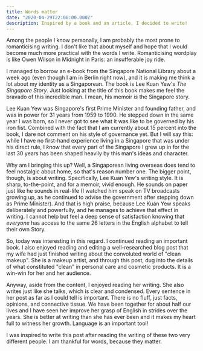```yaml
---
title: Words matter
date: "2020-04-29T22:00:00.000Z"
description: Inspired by a book and an article, I decided to write!
---
```


Among the people I know personally, I am probably the most prone to romanticising writing. I don't like that about myself and hope that I would become much more practical with the words I write. Romanticising wordplay is like Owen Wilson in Midnight in Paris: an insufferable joy ride.

I managed to borrow an e-book from the Singapore National Library about a week ago (even though I am in Berlin right now), and it is making me think a lot about my identity as a Singaporean. The book is Lee Kuan Yew's *The Singapore Story*. Just looking at the title of this book makes me feel the bravado of this incredible man. I mean, his memoir *is* the Singapore story.

Lee Kuan Yew was Singapore's first Prime Minister and founding father, and was in power for 31 years from 1959 to 1990. He stepped down in the same year I was born, so I never got to see what it was like to be governed by his iron fist. Combined with the fact that I am currently about 15 percent into the book, I dare not comment on his style of governance yet. But I will say this: while I have no first-hand experience living in a Singapore that was under his direct rule, I *know* that every part of the Singapore I grew up in for the last 30 years has been shaped heavily by this man's ideas and character.

Why am I bringing this up? Well, a Singaporean living overseas does tend to feel nostalgic about home, so that's reason number one. The bigger point, though, is about writing. Specifically, Lee Kuan Yew's writing style. It is sharp, to-the-point, and for a memoir, vivid enough. He sounds on paper just like he sounds in real-life (I watched him speak on TV broadcasts growing up, as he continued to advise the government after stepping down as Prime Minister). And that is high praise, because Lee Kuan Yew speaks deliberately and powerfully, and he manages to achieve that effect in writing. I cannot help but feel a deep sense of satisfaction knowing that *everyone* has access to the same 26 letters in the English alphabet to tell their own Story.

So, today was interesting in this regard. I continued reading an important book. I also enjoyed reading and editing a well-researched blog post that my wife had just finished writing about the convoluted world of "clean makeup". She is a makeup artist, and through this post, dug into the details of what constituted "clean" in personal care and cosmetic products. It is a win-win for her and her audience.

Anyway, aside from the content, I enjoyed reading her writing. She also writes just like she talks, which is clear and condensed. Every sentence in her post as far as I could tell is important. There is no fluff, just facts, opinions, and connective tissue. We have been together for about half our lives and I have seen her improve her grasp of English in strides over the years. She is better at writing than she has ever been and it makes my heart full to witness her growth. Language is an important tool!

I was inspired to write this post after reading the writing of these two very different people. I am thankful for words, because they matter.